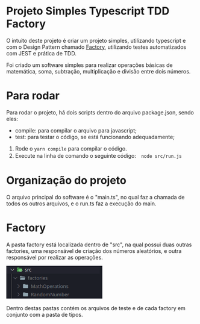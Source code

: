 # Projeto Simples Typescript TDD Factory

O intuito deste projeto é criar um projeto simples, utilizando typescript e com o Design Pattern chamado [Factory](https://www.devmedia.com.br/design-patterns-factory/17158), utilizando testes automatizados com JEST e prática de TDD.

Foi criado um software simples para realizar operações básicas de matemática, soma, subtração, multiplicação e divisão entre dois números.

# Para rodar

Para rodar o projeto, há dois scripts dentro do arquivo package.json, sendo eles:

- compile: para compilar o arquivo para javascript;
- test: para testar o código, se está funcionando adequadamente;

1. Rode o `yarn compile` para compilar o código.
2. Execute na linha de comando o seguinte código:　`node src/run.js`

# Organização do projeto

O arquivo principal do software é o "main.ts", no qual faz a chamada de todos os outros arquivos, e o run.ts faz a execução do main.

# Factory

A pasta factory está localizada dentro de "src", na qual possui duas outras factories, uma responsável de criação dos números aleatórios, e outra responsável por realizar as operações.

![Folder Structure](./_docs/_images/Example_FolderStructure.png)

Dentro destas pastas contém os arquivos de teste e de cada factory em conjunto com a pasta de tipos.
